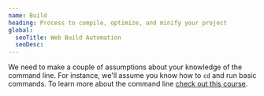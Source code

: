 ```yaml
---
name: Build
heading: Process to compile, optimize, and minify your project
global:
  seoTitle: Web Build Automation
  seoDesc:
---
```


We need to make a couple of assumptions about your knowledge of the command line. For instance, we'll assume you know how to `cd` and run basic commands. To learn more about the command line [check out this course](https://www.codecademy.com/learn/learn-the-command-line).
